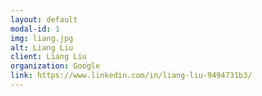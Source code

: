 ```yaml
---
layout: default
modal-id: 1
img: liang.jpg
alt: Liang Liu
client: Liang Liu
organization: Google
link: https://www.linkedin.com/in/liang-liu-9494731b3/
---
```

